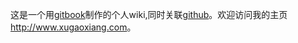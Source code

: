 这是一个用[gitbook](https://www.gitbook.com)制作的个人wiki,同时关联[github](https://github.com/djstava/wiki.git)。欢迎访问我的主页<http://www.xugaoxiang.com>。

